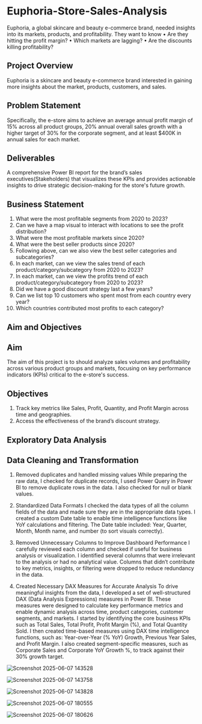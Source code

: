 # Euphoria-Store-Sales-Analysis
Euphoria, a global skincare and beauty e-commerce brand, needed insights into its markets, products, and profitability. They want to know  • Are they hitting the profit margin?  • Which markets are lagging?  • Are the discounts killing profitability?

## Project Overview
Euphoria is a skincare and beauty e-commerce brand interested in gaining more insights about the market, products, customers, and sales.

## Problem Statement
Specifically, the e-store aims to achieve an average annual profit margin of 15% across all product groups, 20% annual overall sales growth with a higher target of 30% for the corporate segment, and at least $400K in annual sales for each market.

## Deliverables
A comprehensive Power BI report for the brand’s sales executives(Stakeholders) that visualizes these KPIs and provides actionable insights to drive strategic decision-making for the store's future growth.

## Business Statement
1.  What were the most profitable segments from 2020 to 2023?
2.  Can we have a map visual to interact with locations to see the profit distribution?
3.  What were the most profitable markets since 2020?
4.  What were the best seller products since 2020?
5.  Following above, can we also view the best seller categories and subcategories?
6.  In each market, can we view the sales trend of each product/category/subcategory from 2020 to 2023?
7.  In each market, can we view the profits trend of each product/category/subcategory from 2020 to 2023?
8.  Did we have a good discount strategy last a few years?
9.  Can we list top 10 customers who spent most from each country every year?
10. Which countries contributed most profits to each category?


## Aim and Objectives
## Aim
The aim of this project is to should analyze sales volumes and profitability across various product groups and markets, focusing on key performance indicators (KPIs) critical to the e-store's success.

## Objectives
1. Track key metrics like Sales, Profit, Quantity, and Profit Margin across time and geographies.
2. Access the effectiveness of the brand’s discount strategy.

## Exploratory Data Analysis
## Data Cleaning and Transformation
1. Removed duplicates and handled missing values
While preparing the raw data, I checked for duplicate records, I used Power Query in Power BI to remove duplicate rows in the data. I also checked for null or blank values.

2. Standardized Data Formats
I checked the data types of all the column fields of the data and made sure they are in the appropriate data types. I created a custom Date table to enable time intelligence functions like YoY calculations and filtering. The Date table included: Year, Quarter, Month, Month name, and number (to sort visuals correctly).

3. Removed Unnecessary Columns to Improve Dashboard Performance
I carefully reviewed each column and checked if useful for business analysis or visualization. I identified several columns that were irrelevant to the analysis or had no analytical value. Columns that didn’t contribute to key metrics, insights, or filtering were dropped to reduce redundancy in the data.

4. Created Necessary DAX Measures for Accurate Analysis
To drive meaningful insights from the data, I developed a set of well-structured DAX (Data Analysis Expressions) measures in Power BI. These measures were designed to calculate key performance metrics and enable dynamic analysis across time, product categories, customer segments, and markets. I started by identifying the core business KPIs such as Total Sales, Total Profit, Profit Margin (%), and Total Quantity Sold. I then created time-based measures using DAX time intelligence functions, such as:
Year-over-Year (% YoY) Growth, Previous Year Sales, and Profit Margin. I also created segment-specific measures, such as Corporate Sales and Corporate YoY Growth %, to track against their 30% growth target.





![Screenshot 2025-06-07 143528](https://github.com/user-attachments/assets/f5949c7e-23d3-490e-bbff-040f00e6c4fa)


![Screenshot 2025-06-07 143758](https://github.com/user-attachments/assets/452755a8-5644-46c2-bad6-2b693e0095f2)



![Screenshot 2025-06-07 143828](https://github.com/user-attachments/assets/8b6fb7b5-12ab-4336-b399-36e7f95670f3)

   

![Screenshot 2025-06-07 180555](https://github.com/user-attachments/assets/6d1801e9-8279-46bd-bdb9-9c89a3a7507a)



![Screenshot 2025-06-07 180626](https://github.com/user-attachments/assets/00288e4e-1340-4353-9926-d0f93a4eda4d)



